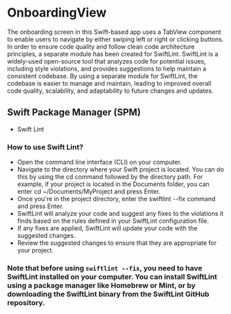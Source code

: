 # OnboardingView


The onboarding screen in this Swift-based app uses a TabView component to enable users to navigate by either swiping left or right or clicking buttons. In order to ensure code quality and follow clean code architecture principles, a separate module has been created for SwiftLint. SwiftLint is a widely-used open-source tool that analyzes code for potential issues, including style violations, and provides suggestions to help maintain a consistent codebase. By using a separate module for SwiftLint, the codebase is easier to manage and maintain, leading to improved overall code quality, scalability, and adaptability to future changes and updates.


## Swift Package Manager (SPM)
- Swift Lint

### How to use Swift Lint?

- Open the command line interface (CLI) on your computer.
- Navigate to the directory where your Swift project is located. You can do this by using the cd command followed by the directory path. For example, if your project is located in the Documents folder, you can enter cd ~/Documents/MyProject and press Enter.
- Once you're in the project directory, enter the swiftlint --fix command and press Enter.
- SwiftLint will analyze your code and suggest any fixes to the violations it finds based on the rules defined in your SwiftLint configuration file.
- If any fixes are applied, SwiftLint will update your code with the suggested changes.
- Review the suggested changes to ensure that they are appropriate for your project.

### Note that before using **`swiftlint --fix`**, you need to have SwiftLint installed on your computer. You can install SwiftLint using a package manager like Homebrew or Mint, or by downloading the SwiftLint binary from the SwiftLint GitHub repository.
